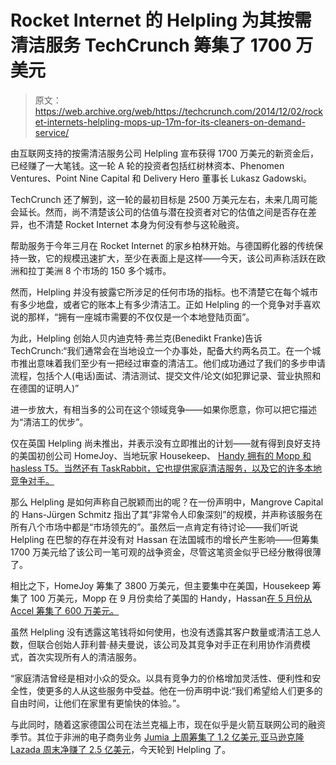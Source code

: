 # Rocket Internet 的 Helpling 为其按需清洁服务 TechCrunch 筹集了 1700 万美元

> 原文：<https://web.archive.org/web/https://techcrunch.com/2014/12/02/rocket-internets-helpling-mops-up-17m-for-its-cleaners-on-demand-service/>

由互联网支持的按需清洁服务公司 Helpling 宣布获得 1700 万美元的新资金后，已经赚了一大笔钱。这一轮 A 轮的投资者包括红树林资本、Phenomen Ventures、Point Nine Capital 和 Delivery Hero 董事长 Lukasz Gadowski。

TechCrunch 还了解到，这一轮的最初目标是 2500 万美元左右，未来几周可能会延长。然而，尚不清楚该公司的估值与潜在投资者对它的估值之间是否存在差异，也不清楚 Rocket Internet 本身为何没有参与这轮融资。

帮助服务于今年三月在 Rocket Internet 的家乡柏林开始。与德国孵化器的传统保持一致，它的规模迅速扩大，至少在表面上是这样——今天，该公司声称活跃在欧洲和拉丁美洲 8 个市场的 150 多个城市。

然而，Helpling 并没有披露它所涉足的任何市场的指标。也不清楚它在每个城市有多少地盘，或者它的账本上有多少清洁工。正如 Helpling 的一个竞争对手喜欢说的那样，“拥有一座城市需要的不仅仅是一个本地登陆页面”。

为此，Helpling 创始人贝内迪克特·弗兰克(Benedikt Franke)告诉 TechCrunch:“我们通常会在当地设立一个办事处，配备大约两名员工。在一个城市推出意味着我们至少有一把经过审查的清洁工。他们成功通过了我们的多步申请流程，包括个人(电话)面试、清洁测试、提交文件/论文(如犯罪记录、营业执照和在德国的证明人)”

进一步放大，有相当多的公司在这个领域竞争——如果你愿意，你可以把它描述为“清洁工的优步”。

仅在英国 Helpling 尚未推出，并表示没有立即推出的计划——就有得到良好支持的美国初创公司 HomeJoy、当地玩家 Housekeep、 [Handy 拥有的 Mopp 和](https://web.archive.org/web/20230130101825/https://techcrunch.com/2014/09/22/handy-mopp/)[hasless T5。当然还有 TaskRabbit，它也提供家庭清洁服务，以及它的许多本地竞争对手。](https://web.archive.org/web/20230130101825/https://techcrunch.com/2014/05/08/i-love-it-when-a-pivot-comes-together/)

那么 Helpling 是如何声称自己脱颖而出的呢？在一份声明中，Mangrove Capital 的 Hans-Jürgen Schmitz 指出了其“非常令人印象深刻”的规模，并声称该服务在所有八个市场中都是“市场领先的”。虽然后一点肯定有待讨论——我们听说 Helpling 在巴黎的存在并没有对 Hassan 在法国城市的增长产生影响——但筹集 1700 万美元给了该公司一笔可观的战争资金，尽管这笔资金似乎已经分散得很薄了。

相比之下，HomeJoy 筹集了 3800 万美元，但主要集中在美国，Housekeep 筹集了 100 万美元，Mopp 在 9 月份卖给了美国的 Handy，Hassan[在 5 月份从 Accel 筹集了 600 万美元。](https://web.archive.org/web/20230130101825/https://techcrunch.com/2014/05/08/i-love-it-when-a-pivot-comes-together/)

虽然 Helpling 没有透露这笔钱将如何使用，也没有透露其客户数量或清洁工总人数，但联合创始人菲利普·赫夫曼说，该公司及其竞争对手正在利用协作消费模式，首次实现所有人的清洁服务。

“家庭清洁曾经是相对小众的受众。以具有竞争力的价格增加灵活性、便利性和安全性，使更多的人从这些服务中受益。他在一份声明中说:“我们希望给人们更多的自由时间，让他们在家里有更愉快的体验。”。

与此同时，随着这家德国公司在法兰克福上市，现在似乎是火箭互联网公司的融资季节。其位于非洲的电子商务业务 [Jumia 上周筹集了 1.2 亿美元](https://web.archive.org/web/20230130101825/https://techcrunch.com/2014/11/26/rocket-internet-backed-jumia-raises-150m-for-its-african-e-commerce-business/),[亚马逊克隆 Lazada 周末净赚了 2.5 亿美元](https://web.archive.org/web/20230130101825/https://techcrunch.com/2014/11/29/lazada-rocket-internets-amazon-clone-in-southeast-asia-raises-250m-led-by-temasek/)，今天轮到 Helpling 了。